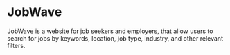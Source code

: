 # JobWave
JobWave is a website for job seekers and employers, that allow users to search for jobs by keywords, location, job type, industry, and other relevant filters.

